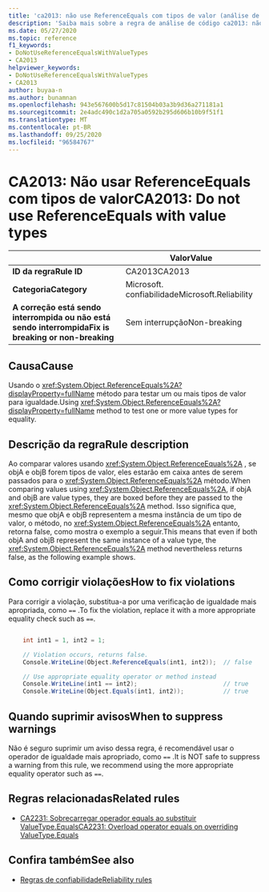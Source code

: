 ```yaml
---
title: 'ca2013: não use ReferenceEquals com tipos de valor (análise de código)'
description: 'Saiba mais sobre a regra de análise de código ca2013: não use ReferenceEquals com tipos de valor'
ms.date: 05/27/2020
ms.topic: reference
f1_keywords:
- DoNotUseReferenceEqualsWithValueTypes
- CA2013
helpviewer_keywords:
- DoNotUseReferenceEqualsWithValueTypes
- CA2013
author: buyaa-n
ms.author: bunamnan
ms.openlocfilehash: 943e567600b5d17c81504b03a3b9d36a271181a1
ms.sourcegitcommit: 2e4adc490c1d2a705a0592b295d606b10b9f51f1
ms.translationtype: MT
ms.contentlocale: pt-BR
ms.lasthandoff: 09/25/2020
ms.locfileid: "96584767"
---
```

# <a name="ca2013-do-not-use-referenceequals-with-value-types"></a><span data-ttu-id="7174c-103">CA2013: Não usar ReferenceEquals com tipos de valor</span><span class="sxs-lookup"><span data-stu-id="7174c-103">CA2013: Do not use ReferenceEquals with value types</span></span>

| | <span data-ttu-id="7174c-104">Valor</span><span class="sxs-lookup"><span data-stu-id="7174c-104">Value</span></span> |
|-|-|
| <span data-ttu-id="7174c-105">**ID da regra**</span><span class="sxs-lookup"><span data-stu-id="7174c-105">**Rule ID**</span></span> |<span data-ttu-id="7174c-106">CA2013</span><span class="sxs-lookup"><span data-stu-id="7174c-106">CA2013</span></span>|
| <span data-ttu-id="7174c-107">**Categoria**</span><span class="sxs-lookup"><span data-stu-id="7174c-107">**Category**</span></span> |<span data-ttu-id="7174c-108">Microsoft. confiabilidade</span><span class="sxs-lookup"><span data-stu-id="7174c-108">Microsoft.Reliability</span></span>|
| <span data-ttu-id="7174c-109">**A correção está sendo interrompida ou não está sendo interrompida**</span><span class="sxs-lookup"><span data-stu-id="7174c-109">**Fix is breaking or non-breaking**</span></span> |<span data-ttu-id="7174c-110">Sem interrupção</span><span class="sxs-lookup"><span data-stu-id="7174c-110">Non-breaking</span></span>|

## <a name="cause"></a><span data-ttu-id="7174c-111">Causa</span><span class="sxs-lookup"><span data-stu-id="7174c-111">Cause</span></span>

<span data-ttu-id="7174c-112">Usando o <xref:System.Object.ReferenceEquals%2A?displayProperty=fullName> método para testar um ou mais tipos de valor para igualdade.</span><span class="sxs-lookup"><span data-stu-id="7174c-112">Using <xref:System.Object.ReferenceEquals%2A?displayProperty=fullName> method to test one or more value types for equality.</span></span>

## <a name="rule-description"></a><span data-ttu-id="7174c-113">Descrição da regra</span><span class="sxs-lookup"><span data-stu-id="7174c-113">Rule description</span></span>

<span data-ttu-id="7174c-114">Ao comparar valores usando <xref:System.Object.ReferenceEquals%2A> , se objA e objB forem tipos de valor, eles estarão em caixa antes de serem passados para o <xref:System.Object.ReferenceEquals%2A> método.</span><span class="sxs-lookup"><span data-stu-id="7174c-114">When comparing values using <xref:System.Object.ReferenceEquals%2A>, if objA and objB are value types, they are boxed before they are passed to the <xref:System.Object.ReferenceEquals%2A> method.</span></span> <span data-ttu-id="7174c-115">Isso significa que, mesmo que objA e objB representem a mesma instância de um tipo de valor, o método, no <xref:System.Object.ReferenceEquals%2A> entanto, retorna false, como mostra o exemplo a seguir.</span><span class="sxs-lookup"><span data-stu-id="7174c-115">This means that even if both objA and objB represent the same instance of a value type, the <xref:System.Object.ReferenceEquals%2A> method nevertheless returns false, as the following example shows.</span></span>

## <a name="how-to-fix-violations"></a><span data-ttu-id="7174c-116">Como corrigir violações</span><span class="sxs-lookup"><span data-stu-id="7174c-116">How to fix violations</span></span>

<span data-ttu-id="7174c-117">Para corrigir a violação, substitua-a por uma verificação de igualdade mais apropriada, como `==` .</span><span class="sxs-lookup"><span data-stu-id="7174c-117">To fix the violation, replace it with a more appropriate equality check such as `==`.</span></span>

```csharp

    int int1 = 1, int2 = 1;

    // Violation occurs, returns false.
    Console.WriteLine(Object.ReferenceEquals(int1, int2));  // false

    // Use appropriate equality operator or method instead
    Console.WriteLine(int1 == int2);                        // true
    Console.WriteLine(Object.Equals(int1, int2));           // true
```

## <a name="when-to-suppress-warnings"></a><span data-ttu-id="7174c-118">Quando suprimir avisos</span><span class="sxs-lookup"><span data-stu-id="7174c-118">When to suppress warnings</span></span>

<span data-ttu-id="7174c-119">Não é seguro suprimir um aviso dessa regra, é recomendável usar o operador de igualdade mais apropriado, como `==` .</span><span class="sxs-lookup"><span data-stu-id="7174c-119">It is NOT safe to suppress a warning from this rule, we recommend using the more appropriate equality operator such as `==`.</span></span>

## <a name="related-rules"></a><span data-ttu-id="7174c-120">Regras relacionadas</span><span class="sxs-lookup"><span data-stu-id="7174c-120">Related rules</span></span>

- [<span data-ttu-id="7174c-121">CA2231: Sobrecarregar operador equals ao substituir ValueType.Equals</span><span class="sxs-lookup"><span data-stu-id="7174c-121">CA2231: Overload operator equals on overriding ValueType.Equals</span></span>](CA2231.md)

## <a name="see-also"></a><span data-ttu-id="7174c-122">Confira também</span><span class="sxs-lookup"><span data-stu-id="7174c-122">See also</span></span>

- [<span data-ttu-id="7174c-123">Regras de confiabilidade</span><span class="sxs-lookup"><span data-stu-id="7174c-123">Reliability rules</span></span>](reliability-warnings.md)
